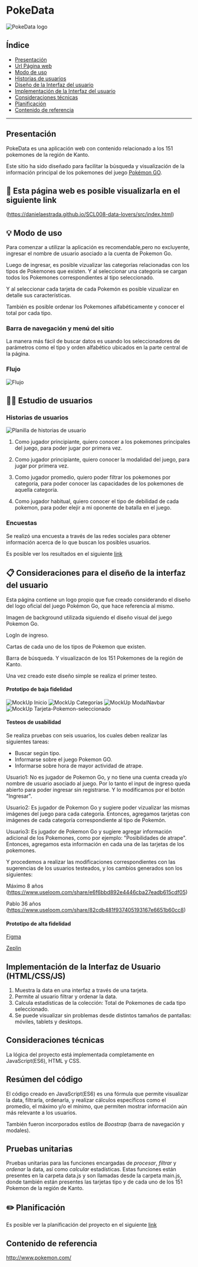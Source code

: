 # PokeData

![PokeData logo](logo.png)

## Índice

* [Presentación](#presentación)
* [Url Página web](#link)
* [Modo de uso](#modo-de-uso)
* [Historias de usuarios](#historias-de-usuarios)
* [Diseño de la Interfaz del usuario](#Consideraciones-para-el-diseño-de-la-interfaz-del-usuario)
* [Implementación de la Interfaz del usuario](#Implementación-de-la-Interfaz-del-usuario)
* [Consideraciones técnicas](#consideraciones-técnicas)
* [Planificación](#planificación)
* [Contenido de referencia](#contenido-de-referencia)

***

## Presentación

PokeData es una aplicación web con contenido relacionado a los 151 pokemones de la región de Kanto.

Este sitio ha sido diseñado para facilitar la búsqueda y visualización de la información principal de los pokemones del juego [Pokémon GO](pokemongolive.com).


## 👀 Esta página web es posible visualizarla en el siguiente link
(https://danielaestrada.github.io/SCL008-data-lovers/src/index.html)

## 💡 Modo de uso

Para comenzar a utilizar la aplicación es recomendable,pero no excluyente, ingresar el nombre de usuario asociado a la cuenta de Pokemon Go.

Luego de ingresar, es posible vizualizar las categorías relacionadas con los tipos de Pokemones que existen. Y al seleccionar una categoría se cargan todos los Pokemones correspondientes al tipo seleccionado.

Y al seleccionar cada tarjeta de cada Pokemón es posible vizualizar en detalle sus características.

También es posible ordenar los Pokemones alfabéticamente y conocer el total por cada tipo.


### Barra de navegación y menú del sitio

 La manera más fácil de buscar datos es usando los seleccionadores de parámetros como el tipo y orden alfabético ubicados en la parte central de la página.

### Flujo

![Flujo](flujo.png)

## 👦👧 Estudio de usuarios

### Historias de usuarios

![Planilla de historias de usuario](https://docs.google.com/spreadsheets/d/1i4l8Fr6Ul6DRAT3bQSX3cb5x1CDxAXzaT20wbmMJpVM/edit#gid=0)

1. Como jugador principiante, quiero conocer a los pokemones principales del juego, para poder jugar por primera vez. 
  
2. Como jugador principiante, quiero conocer la modalidad del juego, para jugar por primera vez.    
  
3. Como jugador promedio, quiero poder filtrar los pokemones por categoría, para poder conocer las capacidades de los pokemones de aquella categoría.
  
4. Como jugador habitual, quiero conocer el tipo de debilidad de cada pokemon, para poder elejir a mi oponente de batalla en el juego.

### Encuestas

Se realizó una encuesta a través de las redes sociales para obtener información acerca de lo que buscan los posibles usuarios. 

Es posible ver los resultados en el siguiente [link](https://docs.google.com/forms/d/1K9kFWy7V_mZWLgKt9crNcOjpo6ab0Opt6n5Ynb1Oh-s/edit#responses)


## 📋 Consideraciones para el diseño de la interfaz del usuario

Esta página contiene un logo propio que fue creado considerando el diseño del logo oficial del juego Pokémon Go, que hace referencia al mismo.

Imagen de background utilizada siguiendo el diseño visual del juego Pokemon Go.

LogIn de ingreso.

Cartas de cada uno de los tipos de Pokemon que existen.

Barra de búsqueda. Y visualizacón de los 151 Pokemones de la región de Kanto.

Una vez creado este diseño simple se realiza el primer testeo.

#### Prototipo de baja fidelidad

![MockUp Inicio](mock1.png)
![MockUp Categorías](mock2.png)
![MockUp ModalNavbar](mock3.png)
![MockUp Tarjeta-Pokemon-seleccionado](mock4.png)

#### Testeos de usabilidad

Se realiza pruebas con seis usuarios, los cuales deben realizar las siguientes tareas:
- Buscar según tipo.
- Informarse sobre el juego Pokemon GO.
- Informarse sobre hora de mayor actividad de atrape.

Usuario1: No es jugador de Pokemon Go, y no tiene una cuenta creada y/o nombre de usuario asociado al juego. Por lo tanto el input de ingreso queda abierto para poder ingresar sin registrarse. Y lo modificamos por el botón "Ingresar".

Usuario2: Es jugador de Pokemon Go y sugiere poder vizualizar las mismas imágenes del juego para cada categoría. Entonces, agregamos tarjetas con imágenes de cada categoría correspondiente al tipo de Pokemón. 

Usuario3: Es jugador de Pokemon Go y sugiere agregar información adicional de los Pokemones, como por ejemplo: "Posibilidades de atrape".
Entonces, agregamos esta información en cada una de las tarjetas de los pokemones.

Y procedemos a realizar las modificaciones correspondientes con las sugerencias de los usuarios testeados, y los cambios generados son los siguientes:

Máximo 8 años (https://www.useloom.com/share/e6f6bbd892e4446cba27eadb615cdf05)

Pablo 36 años (https://www.useloom.com/share/82cdb481f937405193167e6651b60cc8)

#### Prototipo de alta fidelidad

[Figma](https://www.figma.com/proto/TRXMLNAnAjV03KKYUbFxaNol/Prototipo?node-id=1%3A4&viewport=216%2C323%2C0.25&scaling=scale-down)

[Zeplin](zpl.io/2jQP5mx)

## Implementación de la Interfaz de Usuario (HTML/CSS/JS)

1. Muestra la data en una interfaz a través de una tarjeta.
2. Permite al usuario filtrar y ordenar la data.
3. Calcula estadísticas de la colección: Total de Pokemones de cada tipo seleccionado.
4. Se puede visualizar sin problemas desde distintos tamaños de pantallas: móviles,
   tablets y desktops.

## Consideraciones técnicas

La lógica del proyecto está implementada completamente en JavaScript(ES6), HTML y CSS.   

## Resúmen del código

El código creado en JavaScript(ES6) es una fórmula que permite visualizar la data, filtrarla, ordenarla, y realizar cálculos específicos como el promedio, el máximo y/o el mínimo, que permiten mostrar información aún más relevante a los usuarios.

También fueron incorporados estilos de *Boostrap* (barra de navegación y modales).

## Pruebas unitarias

Pruebas unitarias para las funciones encargadas de _procesar_, _filtrar_ y _ordenar_ la data, así como _calcular_ estadísticas. Estas funciones están presentes en la carpeta data.js y son llamadas desde la carpeta main.js, donde también están presentes las tarjetas tipo y de cada uno de los 151 Pokemon de la región de Kanto.

##  ✏️ Planificación

Es posible ver la planificación del proyecto en el siguiente [link](https://github.com/DanielaEstrada/SCL008-data-lovers/projects)

## Contenido de referencia

http://www.pokemon.com/

